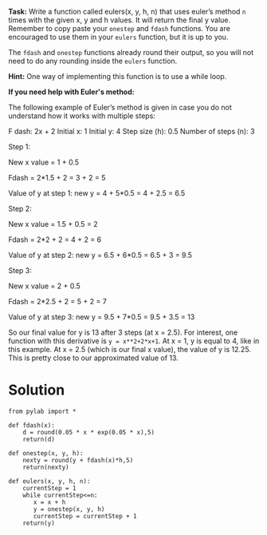 **Task:** Write a function called eulers(x, y, h, n) that uses euler’s method `n` times with the given x, y and h values. It will return the final y value. Remember to copy paste your `onestep` and `fdash` functions. You are encouraged to use them in your `eulers` function, but it is up to you. 

The `fdash` and `onestep` functions already round their output, so you will not need to do any rounding inside the `eulers` function.

**Hint:** One way of implementing this function is to use a while loop. 

**If you need help with Euler's method:**

The following example of Euler’s method is given in case you do not understand how it works with multiple steps:

F dash: 2x + 2
Initial x: 1
Initial y: 4
Step size (h): 0.5
Number of steps (n): 3

Step 1:

New x value = 1 + 0.5

Fdash = 2*1.5 + 2 = 3 + 2 = 5

Value of y at step 1: new y = 4 + 5*0.5 = 4 + 2.5 = 6.5

Step 2:

New x value = 1.5 + 0.5 = 2

Fdash = 2*2 + 2 = 4 + 2 = 6

Value of y at step 2: new y = 6.5 + 6*0.5 = 6.5 + 3 = 9.5

Step 3:

New x value = 2 + 0.5

Fdash = 2*2.5 + 2 = 5 + 2 = 7

Value of y at step 3: new y = 9.5 + 7*0.5 = 9.5 + 3.5 = 13

So our final value for y is 13 after 3 steps (at x = 2.5). For interest, one function with this derivative is `y = x**2+2*x+1`. At x = 1, y is equal to 4, like in this example. At x = 2.5 (which is our final x value), the value of y is 12.25. This is pretty close to our approximated value of 13. 



# Solution

```
from pylab import *

def fdash(x):
    d = round(0.05 * x * exp(0.05 * x),5)
    return(d)

def onestep(x, y, h):
    nexty = round(y + fdash(x)*h,5)
    return(nexty)
    
def eulers(x, y, h, n):
    currentStep = 1
    while currentStep<=n:
       x = x + h
       y = onestep(x, y, h)
       currentStep = currentStep + 1
    return(y)

```
